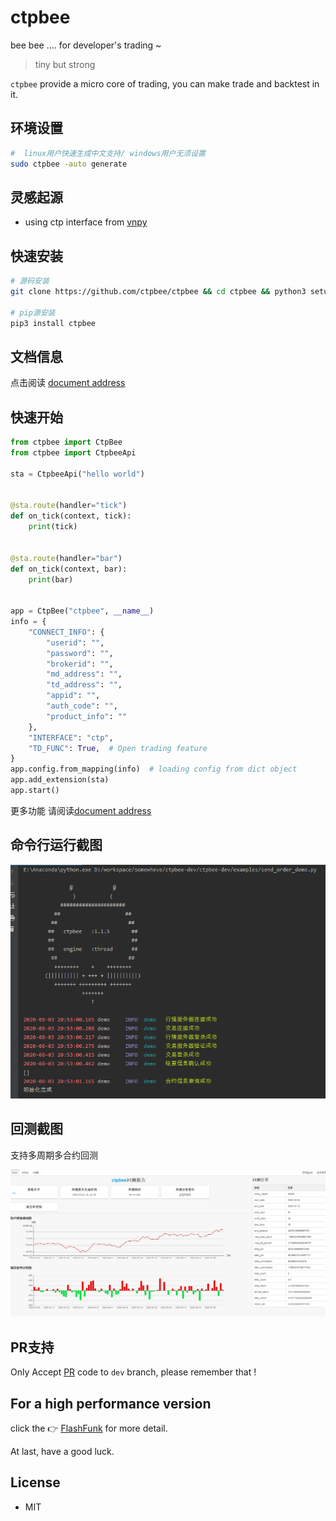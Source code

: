 # ctpbee

bee bee .... for developer's trading ~

> tiny but strong

`ctpbee` provide a micro core of trading, you can make trade and backtest in it.

## 环境设置

```bash
#  linux用户快速生成中文支持/ windows用户无须设置 
sudo ctpbee -auto generate
```

## 灵感起源

- using ctp interface from [vnpy](https://github.com/vnpy/vnpy)

## 快速安装

```bash
# 源码安装 
git clone https://github.com/ctpbee/ctpbee && cd ctpbee && python3 setup.py install  

# pip源安装
pip3 install ctpbee
```

## 文档信息

点击阅读 [document address](http://docs.ctpbee.com)

## 快速开始

```python
from ctpbee import CtpBee
from ctpbee import CtpbeeApi

sta = CtpbeeApi("hello world")


@sta.route(handler="tick")
def on_tick(context, tick):
    print(tick)


@sta.route(handler="bar")
def on_tick(context, bar):
    print(bar)


app = CtpBee("ctpbee", __name__)
info = {
    "CONNECT_INFO": {
        "userid": "",
        "password": "",
        "brokerid": "",
        "md_address": "",
        "td_address": "",
        "appid": "",
        "auth_code": "",
        "product_info": ""
    },
    "INTERFACE": "ctp",
    "TD_FUNC": True,  # Open trading feature
}
app.config.from_mapping(info)  # loading config from dict object
app.add_extension(sta)
app.start() 
```

更多功能 请阅读[document address](http://docs.ctpbee.com)

## 命令行运行截图

![avatar](source/运行.png)

## 回测截图

支持多周期多合约回测

![avatar](source/回测.png)

## PR支持

Only Accept [PR](https://github.com/ctpbee/ctpbee/compare) code to `dev` branch, please remember that !

## For a high performance version

click the 👉 [FlashFunk](https://github.com/HFQR/FlashFunk) for more detail.


At last, have a good luck.

## License

- MIT


